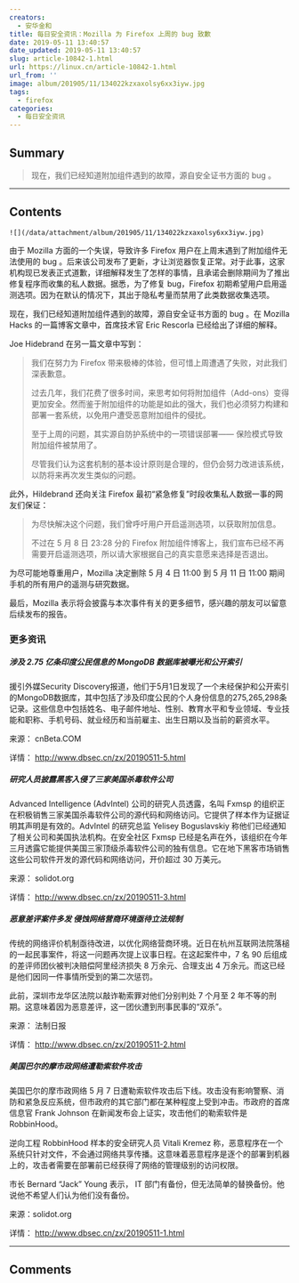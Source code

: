 ```yaml
---
creators:
  - 安华金和
title: 每日安全资讯：Mozilla 为 Firefox 上周的 bug 致歉
date: 2019-05-11 13:40:57
date_updated: 2019-05-11 13:40:57
slug: article-10842-1.html
url: https://linux.cn/article-10842-1.html
url_from: ''
image: album/201905/11/134022kzxaxolsy6xx3iyw.jpg
tags:
  - firefox
categories:
  - 每日安全资讯
---
```


## Summary

> 现在，我们已经知道附加组件遇到的故障，源自安全证书方面的 bug 。

***

<!-- more -->

## Contents

`![](/data/attachment/album/201905/11/134022kzxaxolsy6xx3iyw.jpg)`

由于 Mozilla 方面的一个失误，导致许多 Firefox 用户在上周末遇到了附加组件无法使用的 bug 。后来该公司发布了更新，才让浏览器恢复正常。对于此事，这家机构现已发表正式道歉，详细解释发生了怎样的事情，且承诺会删除期间为了推出修复程序而收集的私人数据。据悉，为了修复 bug，Firefox 初期希望用户启用遥测选项。因为在默认的情况下，其出于隐私考量而禁用了此类数据收集选项。

现在，我们已经知道附加组件遇到的故障，源自安全证书方面的 bug 。在 Mozilla Hacks 的一篇博客文章中，首席技术官 Eric Rescorla 已经给出了详细的解释。

Joe Hidebrand 在另一篇文章中写到：

> 
> 我们在努力为 Firefox 带来极棒的体验，但可惜上周遭遇了失败，对此我们深表歉意。
> 
> 
> 过去几年，我们花费了很多时间，来思考如何将附加组件（Add-ons）变得更加安全。然而鉴于附加组件的功能是如此的强大，我们也必须努力构建和部署一套系统，以免用户遭受恶意附加组件的侵扰。
> 
> 
> 至于上周的问题，其实源自防护系统中的一项错误部署—— 保险模式导致附加组件被禁用了。
> 
> 
> 尽管我们认为这套机制的基本设计原则是合理的，但仍会努力改进该系统，以防将来再次发生类似的问题。
> 
> 
> 

此外，Hildebrand 还向关注 Firefox 最初“紧急修复”时段收集私人数据一事的网友们保证：

> 
> 为尽快解决这个问题，我们曾呼吁用户开启遥测选项，以获取附加信息。
> 
> 
> 不过在 5 月 8 日 23:28 分的 Firefox 附加组件博客上，我们宣布已经不再需要开启遥测选项，所以请大家根据自己的真实意愿来选择是否退出。
> 
> 
> 

为尽可能地尊重用户，Mozilla 决定删除 5 月 4 日 11:00 到 5 月 11 日 11:00 期间手机的所有用户的遥测与研究数据。

最后，Mozilla 表示将会披露与本次事件有关的更多细节，感兴趣的朋友可以留意后续发布的报告。

### 更多资讯

##### 涉及 2.75 亿条印度公民信息的 MongoDB 数据库被曝光和公开索引

援引外媒Security Discovery报道，他们于5月1日发现了一个未经保护和公开索引的MongoDB数据库，其中包括了涉及印度公民的个人身份信息的275,265,298条记录。这些信息中包括姓名、电子邮件地址、性别、教育水平和专业领域、专业技能和职称、手机号码、就业经历和当前雇主、出生日期以及当前的薪资水平。

来源： cnBeta.COM

详情： <http://www.dbsec.cn/zx/20190511-5.html>

##### 研究人员披露黑客入侵了三家美国杀毒软件公司

Advanced Intelligence (AdvIntel) 公司的研究人员透露，名叫 Fxmsp 的组织正在积极销售三家美国杀毒软件公司的源代码和网络访问。它提供了样本作为证据证明其声明是有效的。AdvIntel 的研究总监 Yelisey Boguslavskiy 称他们已经通知了相关公司和美国执法机构。在安全社区 Fxmsp 已经是名声在外，该组织在今年三月透露它能提供美国三家顶级杀毒软件公司的独有信息。它在地下黑客市场销售这些公司软件开发的源代码和网络访问，开价超过 30 万美元。

来源： solidot.org

详情： <http://www.dbsec.cn/zx/20190511-3.html>

##### 恶意差评案件多发 侵蚀网络营商环境亟待立法规制

传统的网络评价机制亟待改进，以优化网络营商环境。近日在杭州互联网法院落槌的一起民事案件，将这一问题再次提上议事日程。在这起案件中，7 名 90 后组成的差评师团伙被判决赔偿阿里经济损失 8 万余元、合理支出 4 万余元。而这已经是他们因同一件事情所受到的第二次惩罚。

此前，深圳市龙华区法院以敲诈勒索罪对他们分别判处 7 个月至 2 年不等的刑期。这意味着因为恶意差评，这一团伙遭到刑事民事的“双杀”。

来源： 法制日报

详情： <http://www.dbsec.cn/zx/20190511-2.html>

##### 美国巴尔的摩市政网络遭勒索软件攻击

美国巴尔的摩市政网络 5 月 7 日遭勒索软件攻击后下线。攻击没有影响警察、消防和紧急反应系统，但市政府的其它部门都在某种程度上受到冲击。市政府的首席信息官 Frank Johnson 在新闻发布会上证实，攻击他们的勒索软件是 RobbinHood。

逆向工程 RobbinHood 样本的安全研究人员 Vitali Kremez 称，恶意程序在一个系统只针对文件，不会通过网络共享传播。这意味着恶意程序是逐个的部署到机器上的，攻击者需要在部署前已经获得了网络的管理级别的访问权限。

市长 Bernard “Jack” Young 表示， IT 部门有备份，但无法简单的替换备份。他说他不希望人们认为他们没有备份。

来源：solidot.org

详情： <http://www.dbsec.cn/zx/20190511-1.html>

***

## Comments
